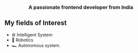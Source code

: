 <h3 align="center">A passionate frontend developer from India</h3>


## My fields of Interest
- ⚙️ Intelligent System
- 🤖 Robotics
- 🏎️ Autonomous system.
